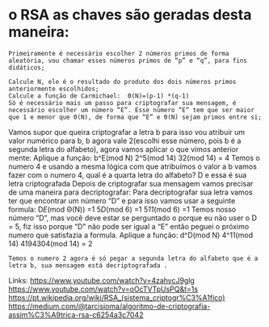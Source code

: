 # o RSA as chaves são geradas desta maneira:

	Primeiramente é necessário escolher 2 números primos de forma aleatória, vou chamar esses números primos de “p” e “q”, para fins didáticos;

	Calcule N, ele é o resultado do produto dos dois números primos anteriormente escolhidos;
	Calcule a função de Carmichael:  Θ(N)=(p-1) *(q-1)
	Só é necessário mais um passo para criptografar sua mensagem, é necessário escolher um número “E”. Esse número “E” tem que ser maior que 1 e menor que Θ(N), de forma que “E” e Θ(N) sejam primos entre si;
Vamos supor que queira criptografar a letra b para isso vou atribuir um valor numérico para b, b agora vale 2(escolhi esse número, pois b é a segunda letra do alfabeto), agora vamos aplicar o que vimos anterior mente: 
	Aplique a função:  b^E(mod N)
                                 2^5(mod 14)
		     32(mod 14) = 4
	Temos o numero 4 e usando a mesma lógica com que atribuímos o valor a b vamos fazer com o numero 4, qual é a quarta letra do alfabeto? D e essa é sua letra criptografada
Depois de criptografar sua mensagem vamos precisar de uma maneira para decriptografar:
	Para decriptografar sua letra vamos ter que encontrar um número “D” e para isso vamos usar a seguinte formula: D*E*(mod Θ(N)) =1
5*D*(mod 6) =1
5*11*(mod 6) =1
	Temos nosso número “D”, mas você deve estar se perguntado o porque eu não user o D = 5, fiz isso porque “D” não pode ser igual a “E” então peguei o próximo numero que satisfazia a formula.
	Aplique a função: d^D(mod N)
    4^11(mod 14)
    4194304(mod 14) = 2
    
	Temos o numero 2 agora é só pegar a segunda letra do alfabeto que é a letra b, sua mensagem está decriptografada .
Links: 
https://www.youtube.com/watch?v=4zahvcJ9glg
https://www.youtube.com/watch?v=oOcTVTpUsPQ&t=1s
https://pt.wikipedia.org/wiki/RSA_(sistema_criptogr%C3%A1fico)
https://medium.com/@tarcisioma/algoritmo-de-criptografia-assim%C3%A9trica-rsa-c6254a3c7042
